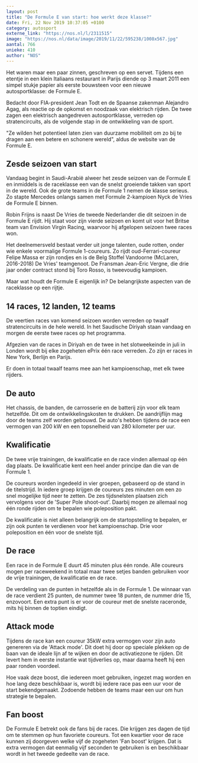 ```yaml
---
layout: post
title: "De Formule E van start: hoe werkt deze klasse?"
date: Fri, 22 Nov 2019 10:37:05 +0100
category: autosport
externe_link: "https://nos.nl/l/2311515"
image: "https://nos.nl/data/image/2019/11/22/595238/1008x567.jpg"
aantal: 766
unieke: 410
author: "NOS"
---
```


<p>Het waren maar een paar zinnen, geschreven op een servet. Tijdens een etentje in een klein Italiaans restaurant in Parijs diende op 3 maart 2011 een simpel stukje papier als eerste bouwsteen voor een nieuwe autosportklasse: de Formule E.</p>
<p>Bedacht door FIA-president Jean Todt en de Spaanse zakenman Alejandro Agag, als reactie op de opkomst en noodzaak van elektrisch rijden. De twee zagen een elektrisch aangedreven autosportklasse, verreden op stratencircuits, als de volgende stap in de ontwikkeling van de sport.</p>
<p>"Ze wilden het potentieel laten zien van duurzame mobiliteit om zo bij te dragen aan een betere en schonere wereld", aldus de website van de Formule E.</p>
<h2>Zesde seizoen van start</h2>
<p>Vandaag begint in Saudi-Arabië alweer het zesde seizoen van de Formule E en inmiddels is de raceklasse een van de snelst groeiende takken van sport in de wereld. Ook de grote teams in de Formule 1 nemen de klasse serieus. Zo stapte Mercedes onlangs samen met Formule 2-kampioen Nyck de Vries de Formule E binnen.</p>
<p>Robin Frijns is naast De Vries de tweede Nederlander die dit seizoen in de Formule E rijdt. Hij staat voor zijn vierde seizoen en komt uit voor het Britse team van Envision Virgin Racing, waarvoor hij afgelopen seizoen twee races won.</p>
<p>Het deelnemersveld bestaat verder uit jonge talenten, oude rotten, onder wie enkele voormalige Formule 1-coureurs. Zo rijdt oud-Ferrari-coureur Felipe Massa er zijn rondjes en is de Belg Stoffel Vandoorne (McLaren, 2016-2018) De Vries' teamgenoot. De Fransman Jean-Eric Vergne, die drie jaar onder contract stond bij Toro Rosso, is tweevoudig kampioen.</p>
<p>Maar wat houdt de Formule E eigenlijk in? De belangrijkste aspecten van de raceklasse op een rijtje.</p>
<h2>14 races, 12 landen, 12 teams</h2>
<p>De veertien races van komend seizoen worden verreden op twaalf stratencircuits in de hele wereld. In het Saudische Diriyah staan vandaag en morgen de eerste twee races op het programma.</p>
<p>Afgezien van de races in Diriyah en de twee in het slotweekeinde in juli in Londen wordt bij elke zogeheten ePrix één race verreden. Zo zijn er races in New York, Berlijn en Parijs.</p>
<p>Er doen in totaal twaalf teams mee aan het kampioenschap, met elk twee rijders.</p>
<h2>De auto</h2>
<p>Het chassis, de banden, de carrosserie en de batterij zijn voor elk team hetzelfde. Dit om de ontwikkelingskosten te drukken. De aandrijflijn mag door de teams zelf worden gebouwd. De auto's hebben tijdens de race een vermogen van 200 kW en een topsnelheid van 280 kilometer per uur.</p>
<h2>Kwalificatie</h2>
<p>De twee vrije trainingen, de kwalificatie en de race vinden allemaal op één dag plaats. De kwalificatie kent een heel ander principe dan die van de Formule 1.</p>
<p>De coureurs worden ingedeeld in vier groepen, gebaseerd op de stand in de titelstrijd. In iedere groep krijgen de coureurs zes minuten om een zo snel mogelijke tijd neer te zetten. De zes tijdsnelsten plaatsen zich vervolgens voor de 'Super Pole shoot-out'. Daarbij mogen ze allemaal nog één ronde rijden om te bepalen wie poleposition pakt.</p>
<p>De kwalificatie is niet alleen belangrijk om de startopstelling te bepalen, er zijn ook punten te verdienen voor het kampioenschap. Drie voor poleposition en één voor de snelste tijd.</p>
<h2>De race</h2>
<p>Een race in de Formule E duurt 45 minuten plus één ronde. Alle coureurs mogen per raceweekend in totaal maar twee setjes banden gebruiken voor de vrije trainingen, de kwalificatie en de race.</p>
<p>De verdeling van de punten in hetzelfde als in de Formule 1. De winnaar van de race verdient 25 punten, de nummer twee 18 punten, de nummer drie 15, enzovoort. Een extra punt is er voor de coureur met de snelste raceronde, mits hij binnen de toptien eindigt.</p>
<h2>Attack mode</h2>
<p>Tijdens de race kan een coureur 35kW extra vermogen voor zijn auto genereren via de 'Attack mode'. Dit doet hij door op speciale plekken op de baan van de ideale lijn af te wijken en door de activatiezone te rijden. Dit levert hem in eerste instantie wat tijdverlies op, maar daarna heeft hij een paar ronden voordeel.</p>
<p>Hoe vaak deze boost, die iedereen moet gebruiken, ingezet mag worden en hoe lang deze beschikbaar is, wordt bij iedere race pas een uur voor de start bekendgemaakt. Zodoende hebben de teams maar een uur om hun strategie te bepalen.</p>
<h2>Fan boost</h2>
<p>De Formule E betrekt ook de fans bij de races. Die krijgen zes dagen de tijd om te stemmen op hun favoriete coureurs. Tot een kwartier voor de race kunnen zij doorgeven welke vijf de zogeheten 'Fan boost' krijgen. Dat is extra vermogen dat eenmalig vijf seconden te gebruiken is en beschikbaar wordt in het tweede gedeelte van de race.</p>
